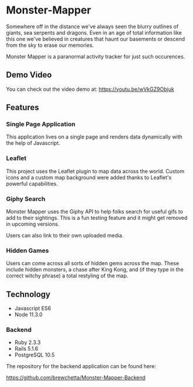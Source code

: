 # Monster-Mapper
Somewhere off in the distance we've always seen the blurry outlines of giants, sea serpents and dragons. Even in an age of total information like this one we've believed in creatures that haunt our basements or descend from the sky to erase our memories.

Monster Mapper is a paranormal activity tracker for just such occurences.

## Demo Video

You can check out the video demo at: https://youtu.be/wVkGZ9Objuk

## Features

### Single Page Application

This application lives on a single page and renders data dynamically with the help of Javascript.

### Leaflet

This project uses the Leaflet plugin to map data across the world. Custom icons and a custom map background were added thanks to Leaflet's powerful capabilities.

### Giphy Search

Monster Mapper uses the Giphy API to help folks search for useful gifs to add to their sightings. This is a fun testing feature and it might get removed in upcoming versions. 

Users can also link to their own uploaded media.

### Hidden Games

Users can come across all sorts of hidden gems across the map. These include hidden monsters, a chase after King Kong, and (if they type in the correct witchy phrase) a total restyling of the map.

## Technology

* Javascript ES6
* Node 11.3.0

### Backend

* Ruby 2.3.3
* Rails 5.1.6
* PostgreSQL 10.5

The repository for the backend application can be found here:

https://github.com/brewchetta/Monster-Mapper-Backend
